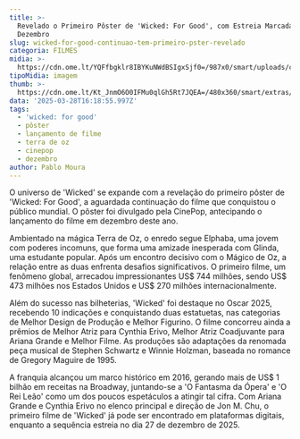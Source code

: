 ```yaml
---
title: >-
  Revelado o Primeiro Pôster de 'Wicked: For Good', com Estreia Marcada para
  Dezembro
slug: wicked-for-good-continuao-tem-primeiro-pster-revelado
categoria: FILMES
midia: >-
  https://cdn.ome.lt/YQFfbgklr8IBYKuNWdBSIgxSjf0=/987x0/smart/uploads/conteudo/fotos/OMELETE_CAPA_-_2025-03-28T130053.489.png
tipoMidia: imagem
thumb: >-
  https://cdn.ome.lt/Kt_JnmO6O0IFMu0qlGh5Rt7JQEA=/480x360/smart/extras/conteudos/omelete_THUMB_-_2025-03-28T130042.319.png
data: '2025-03-28T16:18:55.997Z'
tags:
  - 'wicked: for good'
  - pôster
  - lançamento de filme
  - terra de oz
  - cinepop
  - dezembro
author: Pablo Moura
---
```


O universo de 'Wicked' se expande com a revelação do primeiro pôster de 'Wicked: For Good', a aguardada continuação do filme que conquistou o público mundial. O pôster foi divulgado pela CinePop, antecipando o lançamento do filme em dezembro deste ano.

Ambientado na mágica Terra de Oz, o enredo segue Elphaba, uma jovem com poderes incomuns, que forma uma amizade inesperada com Glinda, uma estudante popular. Após um encontro decisivo com o Mágico de Oz, a relação entre as duas enfrenta desafios significativos. O primeiro filme, um fenômeno global, arrecadou impressionantes US$ 744 milhões, sendo US$ 473 milhões nos Estados Unidos e US$ 270 milhões internacionalmente.

Além do sucesso nas bilheterias, 'Wicked' foi destaque no Oscar 2025, recebendo 10 indicações e conquistando duas estatuetas, nas categorias de Melhor Design de Produção e Melhor Figurino. O filme concorreu ainda a prêmios de Melhor Atriz para Cynthia Erivo, Melhor Atriz Coadjuvante para Ariana Grande e Melhor Filme. As produções são adaptações da renomada peça musical de Stephen Schwartz e Winnie Holzman, baseada no romance de Gregory Maguire de 1995.

A franquia alcançou um marco histórico em 2016, gerando mais de US$ 1 bilhão em receitas na Broadway, juntando-se a 'O Fantasma da Ópera' e 'O Rei Leão' como um dos poucos espetáculos a atingir tal cifra. Com Ariana Grande e Cynthia Erivo no elenco principal e direção de Jon M. Chu, o primeiro filme de 'Wicked' já pode ser encontrado em plataformas digitais, enquanto a sequência estreia no dia 27 de dezembro de 2025.
